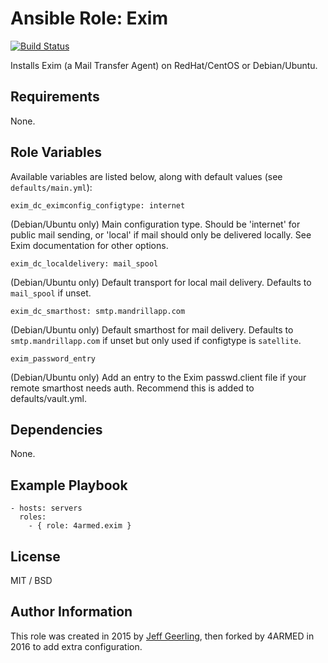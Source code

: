 # Ansible Role: Exim

[![Build Status](https://travis-ci.org/4ARMED/ansible-role-exim.svg?branch=master)](https://travis-ci.org/4ARMED/ansible-role-exim)

Installs Exim (a Mail Transfer Agent) on RedHat/CentOS or Debian/Ubuntu.

## Requirements

None.

## Role Variables

Available variables are listed below, along with default values (see `defaults/main.yml`):

    exim_dc_eximconfig_configtype: internet

(Debian/Ubuntu only) Main configuration type. Should be 'internet' for public mail sending, or 'local' if mail should only be delivered locally. See Exim documentation for other options.

    exim_dc_localdelivery: mail_spool

(Debian/Ubuntu only) Default transport for local mail delivery. Defaults to `mail_spool` if unset.

    exim_dc_smarthost: smtp.mandrillapp.com

(Debian/Ubuntu only) Default smarthost for mail delivery. Defaults to `smtp.mandrillapp.com` if unset but only used if configtype is `satellite`.

	exim_password_entry

(Debian/Ubuntu only) Add an entry to the Exim passwd.client file if your remote smarthost needs auth. Recommend this is added to defaults/vault.yml.


## Dependencies

None.

## Example Playbook

    - hosts: servers
      roles:
        - { role: 4armed.exim }

## License

MIT / BSD

## Author Information

This role was created in 2015 by [Jeff Geerling](http://jeffgeerling.com/), then forked by 4ARMED in 2016 to add extra configuration.
